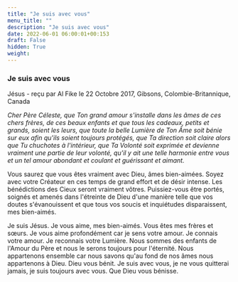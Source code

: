 ```yaml
---
title: "Je suis avec vous"
menu_title: ""
description: "Je suis avec vous"
date: 2022-06-01 06:00:01+00:153
draft: False
hidden: True
weight:
---
```

### Je suis avec vous

Jésus - reçu par Al Fike le 22 Octobre 2017, Gibsons, Colombie-Britannique, Canada

*Cher Père Céleste, que Ton grand amour s'installe dans les âmes de ces chers frères, de ces beaux enfants et que tous les cadeaux, petits et grands, soient les leurs, que toute la belle Lumière de Ton Âme soit bénie sur eux afin qu'ils soient toujours protégés, que Ta direction soit claire alors que Tu chuchotes à l'intérieur, que Ta Volonté soit exprimée et devienne vraiment une partie de leur volonté, qu'il y ait une telle harmonie entre vous et un tel amour abondant et coulant et guérissant et aimant.*

Vous saurez que vous êtes vraiment avec Dieu, âmes bien-aimées. Soyez avec votre Créateur en ces temps de grand effort et de désir intense. Les bénédictions des Cieux seront vraiment vôtres. Puissiez-vous être portés, soignés et amenés dans l'étreinte de Dieu d'une manière telle que vos doutes s'évanouissent et que tous vos soucis et inquiétudes disparaissent, mes bien-aimés.

Je suis Jésus. Je vous aime, mes bien-aimés. Vous êtes mes frères et sœurs. Je vous aime profondément car je sens votre amour. Je connais votre amour. Je reconnais votre Lumière. Nous sommes des enfants de l'Amour du Père et nous le serons toujours pour l'éternité. Nous appartenons ensemble car nous savons qu'au fond de nos âmes nous appartenons à Dieu. Dieu vous bénit. Je suis avec vous, je ne vous quitterai jamais, je suis toujours avec vous. Que Dieu vous bénisse.

